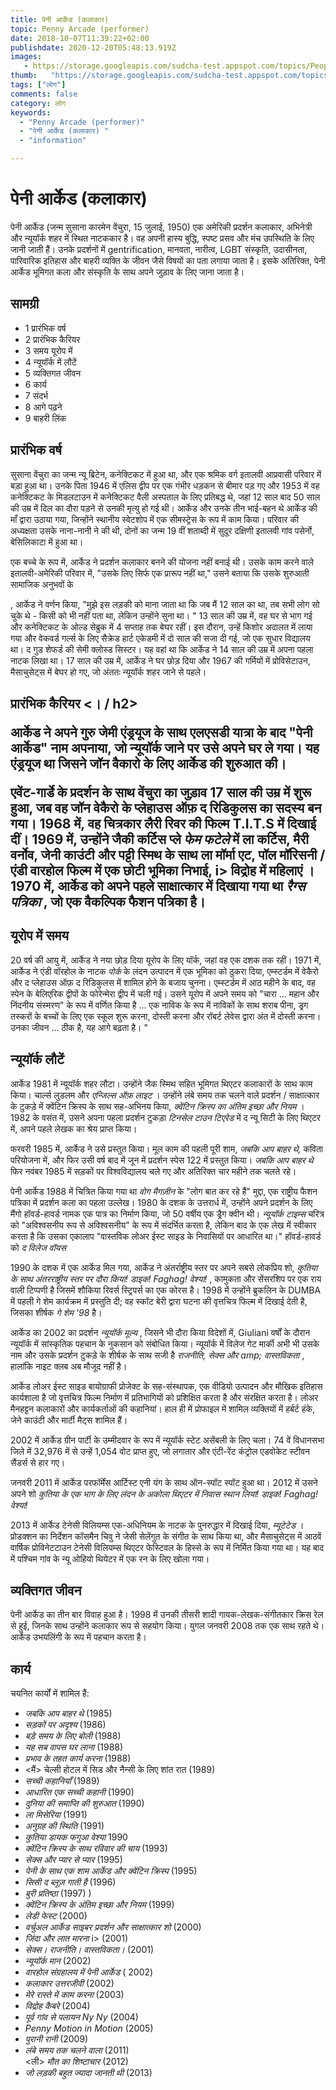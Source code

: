 ```yaml
---
title: पेनी आर्केड (कलाकार) 
topic: Penny Arcade (performer)
date: 2018-10-07T11:39:22+02:00
publishdate: 2020-12-20T05:48:13.919Z
images: 
   - https://storage.googleapis.com/sudcha-test.appspot.com/topics/People/penny_arcade_(performer)/1.jpeg
thumb:   "https://storage.googleapis.com/sudcha-test.appspot.com/topics/People/penny_arcade_(performer)/thumb.jpeg"
tags: ["लोग"]
comments: false
category: लोग
keywords: 
  - "Penny Arcade (performer)"
  - "पेनी आर्केड (कलाकार) "
  - "information"

---
```

<h1> पेनी आर्केड (कलाकार) </h1> <p> पेनी आर्केड (जन्म सुसाना कारमेन वेंचुरा, 15 जुलाई, 1950) एक अमेरिकी प्रदर्शन कलाकार, अभिनेत्री और न्यूयॉर्क शहर में स्थित नाटककार है। वह अपनी हास्य बुद्धि, स्पष्ट प्रसव और मंच उपस्थिति के लिए जानी जाती हैं। उनके प्रदर्शनों में gentrification, मानवता, नारीत्व, LGBT संस्कृति, उदासीनता, पारिवारिक इतिहास और बाहरी व्यक्ति के जीवन जैसे विषयों का पता लगाया जाता है। इसके अतिरिक्त, पेनी आर्केड भूमिगत कला और संस्कृति के साथ अपने जुड़ाव के लिए जाना जाता है। </p> <h2> सामग्री </h2> <ul> <li> 1 प्रारंभिक वर्ष </li> <li> 2 प्रारंभिक कैरियर </li> <li> 3 समय यूरोप में </li> <li> 4 न्यूयॉर्क में लौटें </li> <li> 5 व्यक्तिगत जीवन </li> <li> 6 कार्य </li> <li> 7 संदर्भ </li> <li> 8 आगे पढ़ने </li> <li> 9 बाहरी लिंक </li> </ul> <h2> प्रारंभिक वर्ष </h2> <p> सुसाना वेंचुरा का जन्म न्यू ब्रिटेन, कनेक्टिकट में हुआ था, और एक श्रमिक वर्ग इतालवी आप्रवासी परिवार में बड़ा हुआ था। उनके पिता 1946 में एलिस द्वीप पर एक गंभीर धड़कन से बीमार पड़ गए और 1953 में वह कनेक्टिकट के मिडलटाउन में कनेक्टिकट वैली अस्पताल के लिए प्रतिबद्ध थे, जहां 12 साल बाद 50 साल की उम्र में दिल का दौरा पड़ने से उनकी मृत्यु हो गई थी। आर्केड और उनके तीन भाई-बहन थे आर्केड की माँ द्वारा उठाया गया, जिन्होंने स्थानीय स्वेटशोप में एक सीमस्ट्रेस के रूप में काम किया। परिवार की अध्यक्षता उसके नाना-नानी ने की थी, दोनों का जन्म 19 वीं शताब्दी में सुदूर दक्षिणी इतालवी गांव पसेर्नो, बेसिलिकाटा में हुआ था। </p> <p> एक बच्चे के रूप में, आर्केड ने प्रदर्शन कलाकार बनने की योजना नहीं बनाई थी। उसके काम करने वाले इतालवी-अमेरिकी परिवार में, "उसके लिए सिर्फ एक प्रारूप नहीं था," उसने बताया कि उसके शुरुआती सामाजिक अनुभवों के </p> <p>, आर्केड ने वर्णन किया, "मुझे इस लड़की को माना जाता था कि जब मैं 12 साल का था, तब सभी लोग सो चुके थे - किसी को भी नहीं पता था, लेकिन उन्होंने सुना था। " 13 साल की उम्र में, वह घर से भाग गई और कनेक्टिकट के ओल्ड सेब्रुक में 4 सप्ताह तक बेघर रहीं। इस दौरान, उन्हें किशोर अदालत में लाया गया और वेकवर्ड गर्ल्स के लिए सैक्रेड हार्ट एकेडमी में दो साल की सजा दी गई, जो एक सुधार विद्यालय था। द गुड शेफर्ड की सेमी क्लोस्ड सिस्टर। यह वहां था कि आर्केड ने 14 साल की उम्र में अपना पहला नाटक लिखा था। 17 साल की उम्र में, आर्केड ने घर छोड़ दिया और 1967 की गर्मियों में प्रोविसेटाउन, मैसाचुसेट्स में बेघर हो गए, जो अंततः न्यूयॉर्क शहर जाने से पहले। </p> <h2> प्रारंभिक कैरियर <। / h2> <p> आर्केड ने अपने गुरु जेमी एंड्रयूज के साथ एलएसडी यात्रा के बाद "पेनी आर्केड" नाम अपनाया, जो न्यूयॉर्क जाने पर उसे अपने घर ले गया। यह एंड्रयूज था जिसने जॉन वैकारो के लिए आर्केड की शुरुआत की। </p> <p> एवेंट-गार्डे के प्रदर्शन के साथ वेंचुरा का जुड़ाव 17 साल की उम्र में शुरू हुआ, जब वह जॉन वेकैरो के प्लेहाउस ऑफ़ द रिडिकुलस का सदस्य बन गया। 1968 में, वह चित्रकार लैरी रिवर की फिल्म T.I.T.S में दिखाई दीं। 1969 में, उन्होंने जैकी कर्टिस प्ले <i> फेम फटेले </i> में ला कर्टिस, मैरी वर्नोव, जेनी काउंटी और पट्टी स्मिथ के साथ ला मॉर्मा एट, पॉल मॉरिसनी / एंडी वारहोल फिल्म में एक छोटी भूमिका निभाई, </i> i> विद्रोह में महिलाएं </i>। 1970 में, आर्केड को अपने पहले साक्षात्कार में दिखाया गया था <i> रैग्स पत्रिका </i>, जो एक वैकल्पिक फैशन पत्रिका है। </p> <h2> यूरोप में समय </h2> <p> 20 वर्ष की आयु में, आर्केड ने नया छोड़ दिया यूरोप के लिए यॉर्क, जहां वह एक दशक तक रहीं। 1971 में, आर्केड ने एंडी वॉरहोल के नाटक <i> पोर्क </i> के लंदन उत्पादन में एक भूमिका को ठुकरा दिया, एम्स्टर्डम में वेकैरो और द प्लेहाउस ऑफ़ द रिडिकुलस में शामिल होने के बजाय चुनना। एम्स्टर्डम में आठ महीने के बाद, वह स्पेन के बेलिएरिक द्वीपों के फोरेन्मेरा द्वीप में चली गई। उसने यूरोप में अपने समय को "चारा ... महान और निंदनीय संस्मरण" के रूप में वर्णित किया है ... एक नाविक के रूप में नाविकों के साथ शराब पीना, ड्रग तस्करों के बच्चों के लिए एक स्कूल शुरू करना, दोस्ती करना और रॉबर्ट लेवेस द्वारा अंत में दोस्ती करना। उनका जीवन ... ठीक है, यह आगे बढ़ता है। "</p> <h2> न्यूयॉर्क लौटें </h2> <p> आर्केड 1981 में न्यूयॉर्क शहर लौटा। उन्होंने जैक स्मिथ सहित भूमिगत थिएटर कलाकारों के साथ काम किया। चार्ल्स लुडलम और <i> एन्जिल्स ऑफ़ लाइट </i>। उन्होंने लंबे समय तक चलने वाले प्रदर्शन / साक्षात्कार के टुकड़े में क्वेंटिन क्रिस्प के साथ सह-अभिनय किया, <i> क्वेंटिन क्रिस्प का अंतिम इच्छा और नियम </i>। 1982 के वसंत में, उसने अपना पहला प्रदर्शन टुकड़ा <i> टिनसेल टाउन टिएरेड </i> में द न्यू सिटी के लिए थिएटर में, अपने पहले लेखक का श्रेय प्राप्त किया। </p> <p> फरवरी 1985 में, आर्केड ने उसे प्रस्तुत किया। मूल काम की पहली पूरी शाम, <i> जबकि आप बाहर थे, </i> कविता परियोजना में, और फिर उसी वर्ष बाद में जून में प्रदर्शन स्पेस 122 में प्रस्तुत किया। <i> जबकि आप बाहर थे </i> फिर नवंबर 1985 में सड़कों पर विश्वविद्यालय चले गए और अतिरिक्त चार महीने तक चलते रहे। </p> <p> पेनी आर्केड 1988 में चित्रित किया गया था <i> वोग मैगज़ीन </i> के "लोग बात कर रहे हैं" मुद्दा, एक राष्ट्रीय फैशन पत्रिका में प्रदर्शन कला का पहला उल्लेख। 1980 के दशक के उत्तरार्ध में, उन्होंने अपने प्रदर्शन के लिए मैंगो हॉवर्ड-हावर्ड नामक एक पात्र का निर्माण किया, जो 50 वर्षीय एक ड्रैग क्वीन थी। <I> न्यूयॉर्क टाइम्स </i> चरित्र को "अविश्वसनीय रूप से अविश्वसनीय" के रूप में संदर्भित करता है, लेकिन बाद के एक लेख में स्वीकार करता है कि उसका एकालाप "वास्तविक लोअर ईस्ट साइड के निवासियों पर आधारित था।" हॉवर्ड-हावर्ड को <i> द विलेज वॉयस </i> </p> <p> 1990 के दशक में एक आर्केड मिल गया, आर्केड ने अंतर्राष्ट्रीय स्तर पर अपने सबसे लोकप्रिय शो, <i> कुतिया के साथ अंतरराष्ट्रीय स्तर पर दौरा किया! डाइक! Faghag! वेश्या! </I>, कामुकता और सेंसरशिप पर एक राय वाली टिप्पणी है जिसमें शौकिया रिवर्स स्ट्रिपर्स का एक कोरस है। 1998 में उन्होंने ब्रुकलिन के DUMBA में पहली गे ​​शेम कार्यक्रम में प्रस्तुति दी; वह स्कॉट बेरी द्वारा घटना की वृत्तचित्र फिल्म में दिखाई देती है, जिसका शीर्षक <i> गे शेम '98 </i> है। </p> <p> आर्केड का 2002 का प्रदर्शन <i> न्यूयॉर्क मूल्य </i>, जिसने भी दौरा किया विदेशों में, Giuliani वर्षों के दौरान न्यूयॉर्क में सांस्कृतिक पहचान के नुकसान को संबोधित किया। न्यूयॉर्क में विलेज गेट मार्की अभी भी उसके नाम और उसके प्रदर्शन टुकड़े के शीर्षक के साथ सजी है <i> राजनीति, सेक्स और amp; वास्तविकता </i>, हालांकि नाइट क्लब अब मौजूद नहीं है। </p> <p> आर्केड लोअर ईस्ट साइड बायोग्राफी प्रोजेक्ट के सह-संस्थापक, एक वीडियो उत्पादन और मौखिक इतिहास कार्यशाला है जो वृत्तचित्र फिल्म निर्माण में प्रतिभागियों को प्रशिक्षित करता है और संरक्षित करता है। लोअर मैनहट्टन कलाकारों और कार्यकर्ताओं की कहानियां। हाल ही में प्रोफाइल में शामिल व्यक्तियों में हर्बर्ट हंके, जेने काउंटी और मार्टी मैट्स शामिल हैं। </p> <p> 2002 में आर्केड ग्रीन पार्टी के उम्मीदवार के रूप में न्यूयॉर्क स्टेट असेंबली के लिए चला। 74 वें विधानसभा जिले में 32,976 में से उन्हें 1,054 वोट प्राप्त हुए, जो लगातार और एंटी-रेंट कंट्रोल एडवोकेट स्टीवन सैंडर्स से हार गए। </p> <p> जनवरी 2011 में आर्केड परफॉर्मेंस आर्टिस्ट एनी यंग के साथ ऑन-स्‍पॉट स्‍पॉट हुआ था। 2012 में उसने अपने शो <i> कुतिया के एक भाग के लिए लंदन के अकोला थिएटर में निवास स्थान लिया! डाइक! Faghag! वेश्या! </I> </p> <p> 2013 में आर्केड टेनेसी विलियम्स एक-अधिनियम के नाटक के पुनरुद्धार में दिखाई दिया, <i> म्यूटेटेड </i>। प्रोडक्शन का निर्देशन कॉसमैन चिवु ने जेसी सेलेंगुत के संगीत के साथ किया था, और मैसाचुसेट्स में आठवें वार्षिक प्रोविनेटटाउन टेनेसी विलियम्स थिएटर फेस्टिवल के हिस्से के रूप में निर्मित किया गया था। यह बाद में पश्चिम गांव के न्यू ओहियो थियेटर में एक रन के लिए खोला गया। </p> <h2> व्यक्तिगत जीवन </h2> <p> पेनी आर्केड का तीन बार विवाह हुआ है। 1998 में उनकी तीसरी शादी गायक-लेखक-संगीतकार क्रिस रेल से हुई, जिनके साथ उन्होंने कलाकार रूप से सहयोग किया। युगल जनवरी 2008 तक एक साथ रहते थे। आर्केड उभयलिंगी के रूप में पहचान करता है। </p> <h2> कार्य </h2> <p> चयनित कार्यों में शामिल हैं: </p> <ul> <li> <i> जबकि आप बाहर थे </i> (1985) </li> <li> <i> सड़कों पर अदृश्य </i> (1986) </li> <li> <i> बड़े समय के लिए बोली </i> (1988) </li> <li> <i> यह सब वापस घर लाना </i> (1988) </li> <li> <i> प्रभाव के तहत कार्य करना </i> (1988) </li> <li> <मैं> चेल्सी होटल में सिड और नैन्सी के लिए शांत रात </i> (1989) </li> <li> <i> सच्ची कहानियाँ </i> (1989) </li> <li> <i> आधारित एक सच्ची कहानी </i> (1990) </li> <li> <i> दुनिया की समाप्ति की शुरुआत </i> (1990) </li> <li> <i> ला मिसेरिया </i > (1991) </li> <li> <i> अनुग्रह की स्थिति </i> (1991) </li> <li> <i> कुतिया डायक फगुआ वेश्या </i> 1990 </li> <li> <i> क्वेंटिन क्रिस्प के साथ रविवार की चाय </i> (1993) </li> <li> <i> सेक्स और प्यार से प्यार </i> (1995) </li> <li> <i> पेनी के साथ एक शाम आर्केड और क्वेंटिन क्रिस्प </i> (1995) </li> <li> <i> सिसी द ब्लूज़ गाती है </i> (1996) </li> <li> <i> बुरी प्रतिष्ठा </i> (1997) ) </li> <li> <i> क्वेंटिन क्रिस्प के अंतिम इच्छा और नियम </i> (1999) </li> <li> <i> लेडी फेस्ट </i> (2000) </li> <li> <i> वर्चुअल आर्केड साइबर प्रदर्शन और साक्षात्कार शो </i> (2000) </li> <li> <i> जिंदा और लात मारना </i> i> (2001) </li> <li> <i> सेक्स। राजनीति। वास्तविकता। </i> (2001) </li> <li> <i> न्यूयॉर्क मान </i> (2002) </li> <li> <i> वारहोल संग्रहालय में पेनी आर्केड </i> ( 2002) </li> <li> <i> कलाकार उत्तरजीवी </i> (2002) </li> <li> <i> मेरे रास्ते में काम करना </i> (2003) </li> <li> <i> विद्रोह कैबरे </i> (2004) </li> <li> <i> पूर्व गांव से पलायन Ny Ny </i> (2004) </li> <li> <i> Penny Motion in Motion </i> (2005) </li> <li> <i> पुरानी रानी </i> (2009) </li> <li> <i> लंबे समय तक चलने वाला </i> (2011) </li> <ली> <i> मौत का शिष्टाचार </i> (2012) </li> <li> <i> जो लड़की बहुत ज्यादा जानती थी </i> (2013) </li> </ul> 
